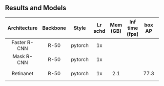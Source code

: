 ## Results and Models

| Architecture | Backbone  | Style   | Lr schd | Mem (GB) | Inf time (fps) | box AP | mask AP | Download |
|:------------:|:---------:|:-------:|:-------:|:--------:|:--------------:|:------:|:-------:|:--------:|
| Faster R-CNN | R-50      | pytorch | 1x      |       |            |   |    |[model]() &#124; [log]() |
| Mask   R-CNN | R-50      | pytorch | 1x      |       |            |   |    |[model]() &#124; [log]() |
| Retinanet    | R-50      | pytorch | 1x      | 2.1   |            | 77.3  |    |[model](https://open-mmlab.s3.ap-northeast-2.amazonaws.com/mmdetection/v2.0/pascal_voc/retinanet_r50_fpn_1x_voc0712/retinanet_r50_fpn_1x_voc0712_20200617-47cbdd0e.pth) &#124; [log](https://open-mmlab.s3.ap-northeast-2.amazonaws.com/mmdetection/v2.0/pascal_voc/retinanet_r50_fpn_1x_voc0712/retinanet_r50_fpn_1x_voc0712_20200616_014642.log.json) |
